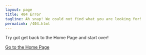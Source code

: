 ```yaml
---
layout: page
title: 404 Error
tagline: Ah snap! We could not find what you are looking for!
permalink: /404.html
---
```


Try got get back to the Home Page and start over!

[Go to the Home Page](/)